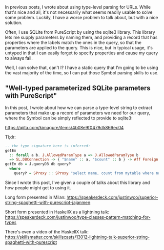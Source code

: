 In previous posts, I wrote about using type-level parsing for URLs. While that's nice and all, it's not necessarily what seems readily usable to solve some problem. Luckily, I have a worse problem to talk about, but with a nice solution.

Often, I use SQLite from PureScript by using the sqlite3 library. This library lets me supply parameters by naming them, and providing a record that has properties where the labels match the ones in the query, so that the parameters are applied to the query. This is nice, but in typical usage, it's untyped in that I can easily forget to specify properties and cause my query to always fail.

Well, I can solve that, can't I? I have a static query that I'm going to be using the vast majority of the time, so I can put those Symbol parsing skills to use.

## "Well-typed parameterized SQLite parameters with PureScript"

In this post, I wrote about how we can parse a type-level string to extract parameters that make up a record of parameters we need for our query, where the Symbol can be simply reflected to provide to sqlite3:

<https://qiita.com/kimagure/items/4b08e9f0479d5866ec04>

Tl;dr:

```hs
-- the type signature here is inferred:
getEm
  :: forall a b. J.AllowedParamType a => J.AllowedParamType b
  => SL.DBConnection -> { "$name" :: a, "$count" :: b } -> Aff Foreign
getEm db = J.queryDB db queryP
  where
    queryP = SProxy :: SProxy "select name, count from mytable where name = $name and count = $count"
```

Since I wrote this post, I've given a couple of talks about this library and how people might get to using it.

Long form presented in Milan: <https://speakerdeck.com/justinwoo/superior-string-spaghetti-with-purescript-jajanmen>

Short form presented in HaskellX as a lightning talk: <https://speakerdeck.com/justinwoo/type-classes-pattern-matching-for-types>

There's even a video of the HaskellX talk: <https://skillsmatter.com/skillscasts/13012-lightning-talk-superior-string-spaghetti-with-purescript>
